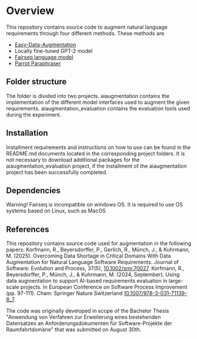 # Overview

This repository contains source code to augment natural language requirements through four different methods. These methods are
- [Easy-Data-Augmentation](https://aclanthology.org/D19-1670/)
- Locally fine-tuned GPT-2 model
- [Fairseq language model](https://github.com/facebookresearch/fairseq)
- [Parrot Paraphraser](https://github.com/PrithivirajDamodaran/Parrot_Paraphraser)

## Folder structure
The folder is divided into two projects.
aiaugmentation contains the implementation of the different model interfaces used to augment the given requirements.
aiaugmentation_evaluation contains the evaluation tools used during the experiment.

## Installation
Installment requirements and instructions on how to use can be found in the README.md documents located in the corresponding project folders.
It is not necessary to download additional packages for the aiaugmentation_evaluation project, if the installment of the aiaugmentation project has been successfully completed.

## Dependencies
Warning! Fairseq is incompatible on windows OS. It is required to use OS systems based on Linux, such as MacOS

## References
This repository contains source code used for augmentation in the following papers:
Korfmann, R., Beyersdorffer, P., Gerlich, R., Münch, J., & Kuhrmann, M. (2025). Overcoming Data Shortage in Critical Domains With Data Augmentation for Natural Language Software Requirements. Journal of Software: Evolution and Process, 37(5), [10.1002/smr.70027](https://onlinelibrary.wiley.com/doi/10.1002/smr.70027).
Korfmann, R., Beyersdorffer, P., Münch, J., & Kuhrmann, M. (2024, September). Using data augmentation to support AI-based requirements evaluation in large-scale projects. In European Conference on Software Process Improvement (pp. 97-111). Cham: Springer Nature Switzerland [10.1007/978-3-031-71139-8_7](https://link.springer.com/chapter/10.1007/978-3-031-71139-8_7).

The code was originally developed in scope of the Bachelor Thesis  "Anwendung von Verfahren zur Erweiterung eines bestehenden Datensatzes an Anforderungsdokumenten für Software-Projekte der Raumfahrtdomäne" that was submitted on August 30th.
